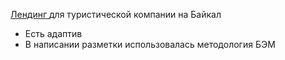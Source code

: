 [Лендинг ]([url](https://sofihihi23.github.io/Hike/)) для туристической компании на Байкал
- Есть адаптив
- В написании разметки использовалась методология БЭМ

